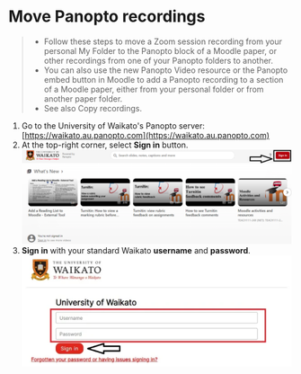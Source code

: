 # Move Panopto recordings

> - Follow these steps to move a Zoom session recording from your personal My Folder to the Panopto block of a Moodle paper, or  other recordings from one of your Panopto folders to another.
> - You can also use the new Panopto Video resource or the Panopto embed button in Moodle to add a Panopto recording to a section of a Moodle paper, either from your personal folder or from another paper folder.
> - See also Copy recordings.

1. Go to the University of Waikato's Panopto server: [https://waikato.au.panopto.com](https://waikato.au.panopto.com)
2. At the top-right corner, select **Sign in** button.
![](images/panoptosigninhighlightguide.jpg)
3. **Sign in** with your standard Waikato **username** and **password**. 
![](images/panoptosigninpagev2.jpg)
